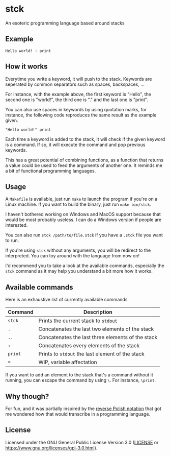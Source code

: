 # stck

An esoteric programming language based around stacks

## Example

``` Hello world! : print ```

## How it works

Everytime you write a keyword, it will push to the stack. Keywords are
seperated by common separators such as spaces, backspaces, ...

For instance, with the example above, the first keyword is "Hello", the
second one is "world!", the third one is "." and the last one is "print".

You can also use spaces in keywords by using quotation marks, for instance,
the following code reproduces the same result as the example given.

``` "Hello world!" print ```

Each time a keyword is added to the stack, it will check if the given keyword
is a command. If so, it will execute the command and pop previous keywords.

This has a great potential of combining functions, as a function that returns
a value could be used to feed the arguments of another one. It reminds me
a bit of functional programming languages.

## Usage

A `Makefile` is available, just run `make` to launch the program if you're
on a Linux machine. If you want to build the binary, just run `make bin/stck`.

I haven't bothered working on Windows and MacOS support because that would
be most probably useless. I can do a Windows version if people are interested.

You can also run `stck /path/to/file.stck` if you have a `.stck` file you
want to run.

If you're using `stck` without any arguments, you will be redirect to the
interpreted. You can toy around with the language from now on!

I'd recommend you to take a look at the available commands, especially the
`stck` command as it may help you understand a bit more how it works.

## Available commands

Here is an exhaustive list of currently available commands

| Command | Description                                                       |
| ------- | ----------------------------------------------------------------- |
| `stck`  | Prints the current stack to `stdout`                              |
| `.`     | Concatenates the last two elements of the stack                   |
| `..`    | Concatenates the last three elements of the stack                 |
| `:`     | Concatenates every elements of the stack                          |
| `print` | Prints to `stdout` the last element of the stack                  |
| `=`     | WIP, variable affectation                                         |

If you want to add an element to the stack that's a command without it running,
you can escape the command by using `\`. For instance, `\print`.

## Why though?

For fun, and it was partially inspired by the [reverse Polish
notation](https://en.wikipedia.org/wiki/Reverse_Polish_notation) that got
me wondered how that would transcribe in a programming language.

## License

Licensed under the GNU General Public License Version 3.0 ([LICENSE](LICENSE)
or https://www.gnu.org/licenses/gpl-3.0.html).

